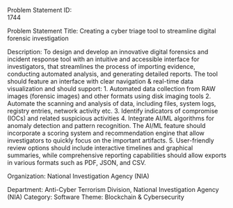 Problem Statement ID:	
1744

Problem Statement Title:
Creating a cyber triage tool to streamline digital forensic investigation

Description:
To design and develop an innovative digital forensics and incident response tool with an intuitive and accessible interface for investigators, that streamlines the process of importing evidence, conducting automated analysis, and generating detailed reports. The tool should feature an interface with clear navigation & real-time data visualization and should support: 1. Automated data collection from RAW images (forensic images) and other formats using disk imaging tools 2. Automate the scanning and analysis of data, including files, system logs, registry entries, network activity etc. 3. Identify indicators of compromise (IOCs) and related suspicious activities 4. Integrate AI/ML algorithms for anomaly detection and pattern recognition. The AI/ML feature should incorporate a scoring system and recommendation engine that allow investigators to quickly focus on the important artifacts. 5. User-friendly review options should include interactive timelines and graphical summaries, while comprehensive reporting capabilities should allow exports in various formats such as PDF, JSON, and CSV.

Organization:	National Investigation Agency (NIA)

Department:	Anti-Cyber Terrorism Division, National Investigation Agency (NIA)
Category:	Software
Theme:	Blockchain & Cybersecurity
